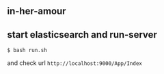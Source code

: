 in-her-amour
----------------

start elasticsearch and run-server
------------------------------------

```
$ bash run.sh
```

and check url `http://localhost:9000/App/Index`
